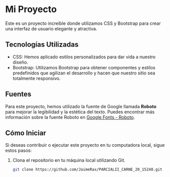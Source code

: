 # Mi Proyecto

Este es un proyecto increíble donde utilizamos CSS y Bootstrap para crear una interfaz de usuario elegante y atractiva.

## Tecnologías Utilizadas

- CSS: Hemos aplicado estilos personalizados para dar vida a nuestro diseño.
- Bootstrap: Utilizamos Bootstrap para obtener componentes y estilos predefinidos que agilizan el desarrollo y hacen que nuestro sitio sea totalmente responsivo.

## Fuentes

Para este proyecto, hemos utilizado la fuente de Google llamada **Roboto** para mejorar la legibilidad y la estética del texto. Puedes encontrar más información sobre la fuente Roboto en [Google Fonts - Roboto](https://fonts.google.com/specimen/Roboto).

## Cómo Iniciar

Si deseas contribuir o ejecutar este proyecto en tu computadora local, sigue estos pasos:

1. Clona el repositorio en tu máquina local utilizando Git.
   
   ```bash
   git clone https://github.com/JaimeRax/PARCIALII_CARNE_20_15240.git
